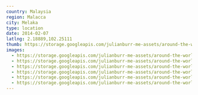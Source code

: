 ```yaml
---
country: Malaysia
region: Malacca
city: Melaka
type: location
date: 2014-02-07
latlng: 2.18889,102.25111
thumb: https://storage.googleapis.com/julianburr-me-assets/around-the-world/malaysia/melaka/IMG_2795--thumb.JPG
images:
  - https://storage.googleapis.com/julianburr-me-assets/around-the-world/malaysia/melaka/IMG_2788.JPG
  - https://storage.googleapis.com/julianburr-me-assets/around-the-world/malaysia/melaka/IMG_2785.JPG
  - https://storage.googleapis.com/julianburr-me-assets/around-the-world/malaysia/melaka/IMG_2794.JPG
  - https://storage.googleapis.com/julianburr-me-assets/around-the-world/malaysia/melaka/IMG_2793.JPG
  - https://storage.googleapis.com/julianburr-me-assets/around-the-world/malaysia/melaka/IMG_2790.JPG
  - https://storage.googleapis.com/julianburr-me-assets/around-the-world/malaysia/melaka/IMG_2795.JPG
---
```

